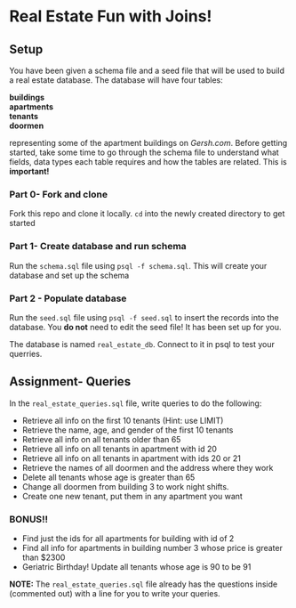 # Real Estate Fun with Joins!

## Setup

You have been given a schema file and a seed file that will be used to build a real estate database. The database will have four tables:

**buildings**<br>
**apartments**<br>
**tenants**<br>
**doormen** <br>


representing some of the apartment buildings on _Gersh.com_. Before getting started, take some time to go through the schema file to understand what fields, data types each table requires and how the tables are related. This is **important!**

### Part 0- Fork and clone

Fork this repo and clone it locally. `cd` into the newly created directory to get started

### Part 1- Create database and run schema

Run the `schema.sql` file using `psql -f schema.sql`. This will create your database and set up the schema

### Part 2 - Populate database

Run the `seed.sql` file using `psql -f seed.sql` to insert the records into the database. You **do not** need to edit the seed file! It has been set up for you.

The database is named `real_estate_db`. Connect to it in psql to test your querries.

## Assignment- Queries

In the `real_estate_queries.sql` file, write queries to do the following:

- Retrieve all info on the first 10 tenants (Hint: use LIMIT)
- Retrieve the name, age, and gender of the first 10 tenants
- Retrieve all info on all tenants older than 65
- Retrieve all info on all tenants in apartment with id 20
- Retrieve all info on all tenants in apartment with ids 20 or 21
- Retrieve the names of all doormen and the address where they work
- Delete all tenants whose age is greater than 65
- Change all doormen from building 3 to work night shifts.
- Create one new tenant, put them in any apartment you want

### BONUS!!
- Find just the ids for all apartments for building with id of 2
- Find all info for apartments in building number 3 whose price is greater than $2300
- Geriatric Birthday! Update all tenants whose age is 90 to be 91

**NOTE:** The `real_estate_queries.sql` file already has the questions inside (commented out) with a line for you to write your queries.
